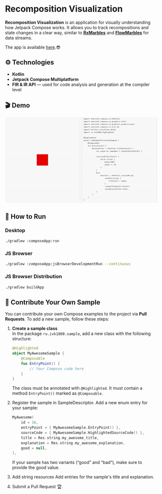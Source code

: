 # Recomposition Visualization

**Recomposition Visualization** is an application for visually understanding how Jetpack Compose works. It allows you to track recompositions and state changes in a clear way, similar to [**RxMarbles**](https://rxmarbles.com/) and [**FlowMarbles**](https://flowmarbles.com/) for data streams.

The app is available [here](https://ivk1800.github.io/recomposition-visualization).😎

## ⚙️ Technologies

* **Kotlin**
* **Jetpack Compose Multiplatform**
* **FIR & IR API** — used for code analysis and generation at the compiler level

## 🎬 Demo

<img src="assets/demo.gif" alt="Demo of recompositions" width="800"/>

## 🚀 How to Run

### Desktop
```bash
./gradlew :composeApp:run
```

### JS Browser
```bash
./gradlew :composeApp:jsBrowserDevelopmentRun --continuous
```

### JS Browser Distribution
```bash
./gradlew buildApp
```

## 📝 Contribute Your Own Sample

You can contribute your own Compose examples to the project via **Pull Requests**. To add a new sample, follow these steps:

1. **Create a sample class**  
   In the package `ru.ivk1800.sample`, add a new class with the following structure:

    ```kotlin
    @Highlighted
    object MyAwesomeSample {
        @Composable
        fun EntryPoint() {
            // Your Compose code here
        }
    }
    ```
    The class must be annotated with `@Highlighted`. It must contain a method `EntryPoint()` marked as `@Composable`.

2. Register the sample in SampleDescriptor. Add a new enum entry for your sample:
    ```kotlin
    MyAwesome(
        id = 16,
        entryPoint = { MyAwesomeSample.EntryPoint() },
        sourceCode = { MyAwesomeSample.HighlightedSourceCode() },
        title = Res.string.my_awesome_title,
        explanation = Res.string.my_awesome_explanation,
        good = null,
    ),
    ```
   If your sample has two variants (“good” and “bad”), make sure to provide the good value.

3. Add string resources
    Add entries for the sample's title and explanation.

4. Submit a Pull Request 🏆.
